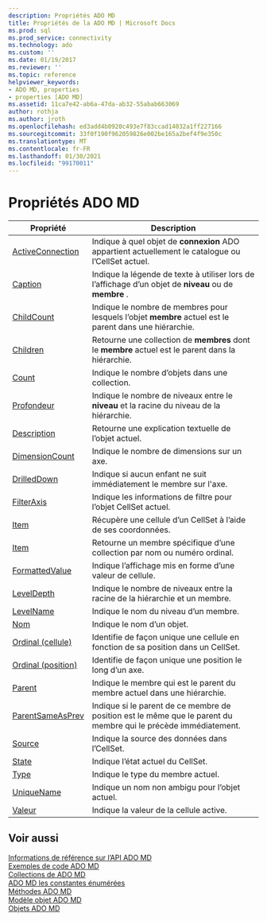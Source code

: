 ```yaml
---
description: Propriétés ADO MD
title: Propriétés de la ADO MD | Microsoft Docs
ms.prod: sql
ms.prod_service: connectivity
ms.technology: ado
ms.custom: ''
ms.date: 01/19/2017
ms.reviewer: ''
ms.topic: reference
helpviewer_keywords:
- ADO MD, properties
- properties [ADO MD]
ms.assetid: 11ca7e42-ab6a-47da-ab32-55abab663069
author: rothja
ms.author: jroth
ms.openlocfilehash: ed3add4b0920c493e7f83ccad14032a1ff227166
ms.sourcegitcommit: 33f0f190f962059826e002be165a2bef4f9e350c
ms.translationtype: MT
ms.contentlocale: fr-FR
ms.lasthandoff: 01/30/2021
ms.locfileid: "99170011"
---
```

# <a name="ado-md-properties"></a>Propriétés ADO MD

|Propriété|Description|  
|-|-|  
|[ActiveConnection](./activeconnection-property-ado-md.md)|Indique à quel objet de **connexion** ADO appartient actuellement le catalogue ou l’CellSet actuel.|  
|[Caption](./caption-property-ado-md.md)|Indique la légende de texte à utiliser lors de l’affichage d’un objet de **niveau** ou de **membre** .|  
|[ChildCount](./childcount-property-ado-md.md)|Indique le nombre de membres pour lesquels l’objet **membre** actuel est le parent dans une hiérarchie.|  
|[Children](./children-property-ado-md.md)|Retourne une collection de **membres** dont le **membre** actuel est le parent dans la hiérarchie.|  
|[Count](../ado-api/count-property-ado.md)|Indique le nombre d’objets dans une collection.|  
|[Profondeur](./depth-property-ado-md.md)|Indique le nombre de niveaux entre le **niveau** et la racine du niveau de la hiérarchie.|  
|[Description](./description-property-ado-md.md)|Retourne une explication textuelle de l’objet actuel.|  
|[DimensionCount](./dimensioncount-property-ado-md.md)|Indique le nombre de dimensions sur un axe.|  
|[DrilledDown](./drilleddown-property-ado-md.md)|Indique si aucun enfant ne suit immédiatement le membre sur l'axe.|  
|[FilterAxis](./filteraxis-property-ado-md.md)|Indique les informations de filtre pour l’objet CellSet actuel.|  
|[Item](./item-property-ado-md-cellset.md)|Récupère une cellule d’un CellSet à l’aide de ses coordonnées.|  
|[Item](../ado-api/item-property-ado.md)|Retourne un membre spécifique d’une collection par nom ou numéro ordinal.|  
|[FormattedValue](./formattedvalue-property-ado-md.md)|Indique l’affichage mis en forme d’une valeur de cellule.|  
|[LevelDepth](./leveldepth-property-ado-md.md)|Indique le nombre de niveaux entre la racine de la hiérarchie et un membre.|  
|[LevelName](./levelname-property-ado-md.md)|Indique le nom du niveau d’un membre.|  
|[Nom](./name-property-ado-md.md)|Indique le nom d’un objet.|  
|[Ordinal (cellule)](./ordinal-property-ado-md-cell.md)|Identifie de façon unique une cellule en fonction de sa position dans un CellSet.|  
|[Ordinal (position)](./ordinal-property-ado-md-position.md)|Identifie de façon unique une position le long d’un axe.|  
|[Parent](./parent-property-ado-md.md)|Indique le membre qui est le parent du membre actuel dans une hiérarchie.|  
|[ParentSameAsPrev](./parentsameasprev-property-ado-md.md)|Indique si le parent de ce membre de position est le même que le parent du membre qui le précède immédiatement.|  
|[Source](./source-property-ado-md.md)|Indique la source des données dans l’CellSet.|  
|[State](./state-property-ado-md.md)|Indique l’état actuel du CellSet.|  
|[Type](./type-property-ado-md.md)|Indique le type du membre actuel.|  
|[UniqueName](./uniquename-property-ado-md.md)|Indique un nom non ambigu pour l’objet actuel.|  
|[Valeur](./value-property-ado-md.md)|Indique la valeur de la cellule active.|  
  
## <a name="see-also"></a>Voir aussi  
 [Informations de référence sur l’API ADO MD](./ado-md-object-model.md)   
 [Exemples de code ADO MD](./ado-md-code-examples.md)   
 [Collections de ADO MD](./ado-md-collections.md)   
 [ADO MD les constantes énumérées](./ado-md-enumerated-constants.md)   
 [Méthodes ADO MD](./ado-md-methods.md)   
 [Modèle objet ADO MD](./ado-md-object-model.md)   
 [Objets ADO MD](./ado-md-objects.md)
